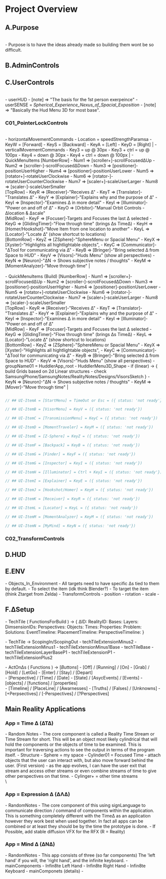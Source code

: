 # Project Overview
## A.Purpose
\
    \- Purpose is to have the ideas already made so building them wont be so difficult.
## B.AdminControls
## C.UserControls
\
    \- userHUD
        \- [note] => "The basis for the 1st person exerpeince"
    \- userSENSE = _Spherical_Experience_Nexus_of_Spacial_Exposition_
        \- [note] => "Basically the Hud Menu 3D for most base".
### C01_PointerLockControls
\
    \- horizontalMovementCommands
        \- Location = speedStrengthParamsa
        \- KeyW = [Forward]
        \- KeyS = [Backward]
        \- KeyA = [Left]
        \- KeyD = [Right]
        |
    \- verticalMovementCommands
        \- Key3 = up @ 30px
        \- Key3 + ctrl = up @ 100px
        \- Key4 = down @ 30px
        \- Key4 + ctrl = down @ 100px
        |
    \- QuickMenuItems
        [NumberRow]
        \- Num1 => [scroller+]-scrollFocusedΔUp
        \- Num2 => [scroller-]-scrollFocusedΔDown
        \- Num3 => [positioner]-positionUserHigher
        \- Num4 => [positioner]-positionUserLower
        \- Num5 => [rotator+]-rotateUserClockwise
        \- Num6 => [rotator-]-rotateUserCounterClockwise
        \- Num7 => [scaler+]-scaleUserLarger
        \- Num8 => [scaler-]-scaleUserSmaller
        \
        [TopRow] 
        \- KeyR => [Receiver]-"Receives Δ"
        \- KeyT => [Translator]-"Translates Δ"
        \- KeyY => [Explainer]-"Explains why and the purpose of Δ"
        \- KeyI => [Inspector]-"Examines Δ in more detail"
        \- KeyI => [Illuminator]-"Power on and off of Δ"
        \- KeyO => [Orbitor]-"Manual Orbit Controls - Δlocation & Δscale"
        \
        [MidRow]
        \- KeyF => [Focuser]-Targets and Focuses the last Δ selected
        \- KeyG => [GlidingTimer]-"Flow through time" (brings Δs TimeΔ)
        \- KeyH => [Homer/Hookshot]-"Move Item from one location to another"
        \- KeyL => [Locator]-"Locate Δ" (show shortcut to locations)
        \
        [BottomRow]
        \- KeyZ => [ZSphere]-"SphereMenu or Spacial Menu"
        \- KeyX => [Xyster]-"Highlights all hightlightable objects",
        \- KeyC => [Communicator]-"ΔTool for communicating via Δ"
        \- KeyB => [Bringer]-"Bring selected Δ from Space to HUD"
        \- KeyV => [Visors]-"Huds Menu" (show all perspectives)
        \- KeyN => [Neuron]-"ΔΝ -> Shows subjective notes / thoughts"
        \- KeyM => [MomentAnalyzer]-"Move through time"
        |
    \
    \
    \- QuickMenuItems (Build)
        [NumberRow]
        \- Num1 => [scroller+]-scrollFocusedΔUp
        \- Num2 => [scroller-]-scrollFocusedΔDown
        \- Num3 => [positioner]-positionUserHigher
        \- Num4 => [positioner]-positionUserLower
        \- Num5 => [rotator+]-rotateUserClockwise
        \- Num6 => [rotator-]-rotateUserCounterClockwise
        \- Num7 => [scaler+]-scaleUserLarger
        \- Num8 => [scaler-]-scaleUserSmaller
        \
        [TopRow] 
        \- KeyR => [Receiver]-"Receives Δ"
        \- KeyT => [Translator]-"Translates Δ"
        \- KeyY => [Explainer]-"Explains why and the purpose of Δ"
        \- KeyI => [Inspector]-"Examines Δ in more detail"
        \- KeyI => [Illuminator]-"Power on and off of Δ"
        \
        [MidRow]
        \- KeyF => [Focuser]-Targets and Focuses the last Δ selected
        \- KeyG => [GlidingTimer]-"Flow through time" (brings Δs TimeΔ)
        \- KeyL => [Locator]-"Locate Δ" (show shortcut to locations)
        \
        [BottomRow]
        \- KeyZ => [ZSphere]-"SphereMenu or Spacial Menu"
        \- KeyX => [Xyster]-"Highlights all hightlightable objects",
        \- KeyC => [Communicator]-"ΔTool for communicating via Δ"
        \- KeyB => [Bringer]-"Bring selected Δ from Space to HUD"
        \- KeyV => [Visors]-"Huds Menu" (show all perspectives)
            \- groupName01 = HuddlerApp_root
                \- HuddlerMenu3D_Shape
                \- if (linear) -> {
                    build Grids based on 2d Linear structures
                    \- check SamsungPhone/SamsungNotes/RealityNotes/Designs/VisorsSketch
                }
        \- KeyN => [Neuron]-"ΔΝ -> Shows subjective notes / thoughts"
        \- KeyM => [Mover]-"Move through time"
        |
        
        
``` js

// ## UI-ItemA = [StartMenu] = TimeOut or Esc = ({ status: 'not ready'})

// ## UI-ItemB = [VisorMenu] = KeyV = ({ status: 'not ready'})

// ## UI-ItemC = [TransmissionMenu] = KeyC = ({ status: 'not ready'})

// ## UI-ItemD = [MomentTraveler] = KeyM = ({ status: 'not ready'})

// ## UI-ItemE = [Z-Sphere] = KeyZ = ({ status: 'not ready'})

// ## UI-ItemF = [Backpack] = KeyB = ({ status: 'not ready'})

// ## UI-ItemG = [Finder] = KeyF = ({ status: 'not ready'})

// ## UI-ItemG = [Inspector] = KeyI = ({ status: 'not ready'})

// ## UI-ItemH = [Illuminator] = Ctrl + KeyI = ({ status: 'not ready'})

// ## UI-ItemI = [Explainer] = KeyE = ({ status: 'not ready'})

// ## UI-ItemJ = [Hookshot/Homer] = KeyH = ({ status: 'not ready'})

// ## UI-ItemK = [Receiver] = KeyR = ({ status: 'not ready'})

// ## UI-ItemL = [Locator] = KeyL = ({ status: 'not ready'})

// ## UI-ItemM = [MomentAnalyzer] = KeyM = ({ status: 'not ready'})

// ## UI-ItemN = [MyMind] = KeyN = ({ status: 'not ready'})


```
        
        
        


### C02_TransformControls
## D.HUD





## E.ENV
\- Objects_In_Environment
    \- All targets need to have specific Δs tied to them by default. 
        \- To select the item (idk think Blender?)
        \- To target the item (think Ztarget from Zelda)
        \- TransformControls
            \- position
            \- rotation
            \- scale
        \- 



## F.ΔSetup
\- TechTile ( FunctionsForBuild ) -> {
    ΔID: 
    RealityID: 
    Bases:
    Layers: 
    DimsensionIDs: 
    Perspectives:
    Objects:
    Times:
    Properties: 
    Problem:
    Solutions:
    EventTimeline:
    PlacementTimeline:
    PerspectiveTimeline:
}

\- TechTile -> ScopingIn/ScopingOut
    \- techTileExtensionMinus2
    \- techTileExtensionMinus1
    \- techTileExtensionMinus1Base
    \- techTileBase
    \- techTileExtensionLayerBaseP1
    \- techTileExtensionP1
    \- techTileExtensionPlus2

\- ActOnΔs ( Functions ) -> [_Buttons_]
    \- [Off] / [Running] / [On]
    \- [Grab] / [Hold] / [LetGo]
    \- [Enter] / [Stay] / [Depart]
\
    \- [Perspective] / [Time] / [Date]
    \- [State] / [AsycEvents] / [Events]
    \- [objects] / [functions] / [properties]
\
    \- [Timeline] / [PlaceLine] / [Awarnesses] 
    \- [Truths] / [Falses] / [Unknowns]
    \- [+Perpsectives] / [-Perspectives] / [?Perspectives]




## Main Reality Applications


### App = Time Δ (ΔΤΔ)
\- Random Notes
    \- The core component is called a Reality Time Stream or Time Stream for short. This will be an object most likely cylindrical that will hold the components or the objects of time to be examined. This is important for traversing actions to see the output in terms of the program itself. 
    \- Structure
        \- Sphere = my space
        \- Cylinder01 = Focused Time
            \- attach objects that the user can interact with, but also move forward behind the user. (First version)
            \- as the app evolves, I can have the user exit that stream and access other streams or even combine streams of time to give other perspectives on that time.
        \- Cylinger+ = other time streams
\
\


### App = Expression Δ (ΔΛΔ)
\- RandomNotes
    \- The core component of this using signLanguage to communicate direction / command of components within the application. This is something completely different with the TimeΔ as an application however they work best when used together. In fact all apps can be combined or at least they should be by the time the prototype is done. 
    \- If Possible, add stable diffusion VFX for the RFX (R = Reality)





### App = Mind Δ (ΔNΔ)
\- RandomNotes
    \- This app consists of three (so far components) The 'left hand' if you will, the 'right hand', and the infinite keyboard.
\- mainComponents
    \- Infin8te Left Hand
    \- Infin8te Right Hand
    \- Infin8te Keyboard
\- mainComponets (details)
    \- 
